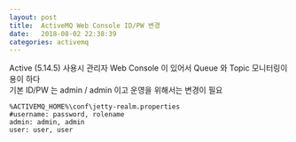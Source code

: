 ```yaml
---
layout: post
title:  ActiveMQ Web Console ID/PW 변경
date:   2018-08-02 22:38:39
categories: activemq
---
```

Active (5.14.5) 사용시 관리자 Web Console 이 있어서 Queue 와 Topic 모니터링이 용이 하다 <br/>
기본 ID/PW 는 admin / admin 이고 운영을 위해서는 변경이 필요<br/>

    %ACTIVEMQ_HOME%\conf\jetty-realm.properties
    #username: password, rolename
    admin: admin, admin
    user: user, user